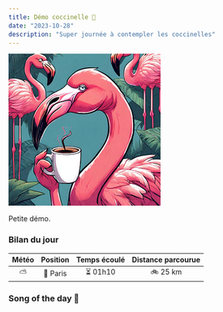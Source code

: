 ```yaml
---
title: Démo coccinelle 🐞
date: "2023-10-28"
description: "Super journée à contempler les coccinelles"
---
```


![Café d'Eduardo](../eduardo.png)

Petite démo.

### Bilan du jour

| Météo | Position | Temps écoulé | Distance parcourue |
| :---: | :------: | :----------: | :----------------: |
|  ⛅   | 🚩 Paris |   ⏳ 01h10   |      🚲 25 km      |

### Song of the day 🎵
